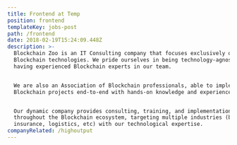 ```yaml
---
title: Frontend at Temp
position: frontend
templateKey: jobs-post
path: /frontend
date: 2018-02-19T15:24:09.448Z
description: >-
  Blockchain Zoo is an IT Consulting company that focuses exclusively on
  Blockchain technologies. We pride ourselves in being technology-agnostic and
  having experienced Blockchain experts in our team.


  We are also an Association of Blockchain professionals, able to implement
  Blockchain projects end-to-end with hands-on knowledge and experience.


  Our dynamic company provides consulting, training, and implementation services
  throughout the Blockchain ecosystem, targeting multiple industries (banking,
  insurance, logistics, etc) with our technological expertise.
companyRelated: /highoutput
---
```


